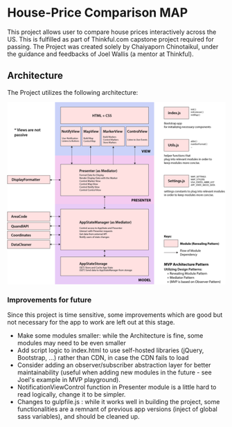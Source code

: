 # House-Price Comparison MAP

This project allows user to compare house prices interactively across the US.
This is fulfilled as part of Thinkful.com capstone project required for passing.
The Project was created solely by Chaiyaporn Chinotaikul, under the guidance
and feedbacks of Joel Wallis (a mentor at Thinkful).

## Architecture

The Project utilizes the following architecture:

<img src="architecture-drawing-mapProject.png"/>

### Improvements for future

Since this project is time sensitive, some improvements which are good but not necessary for the app to work are left out at this stage.

- Make some modules smaller: while the Architecture is fine, some modules may need to be even smaller
- Add script logic to index.html to use self-hosted libraries (jQuery, Bootstrap, ...) rather than CDN, in case the CDN fails to load
- Consider adding an observer/subscriber abstraction layer for better maintainability (useful when adding new modules in the future - see Joel's example in MVP playground).
- NotificationViewControl function in Presenter module is a little hard to read logically, change it to be simpler.
- Changes to gulpfile.js : while it works well in building the project, some functionalities are a remnant of previous app versions (inject of global sass variables), and should be cleaned up.
